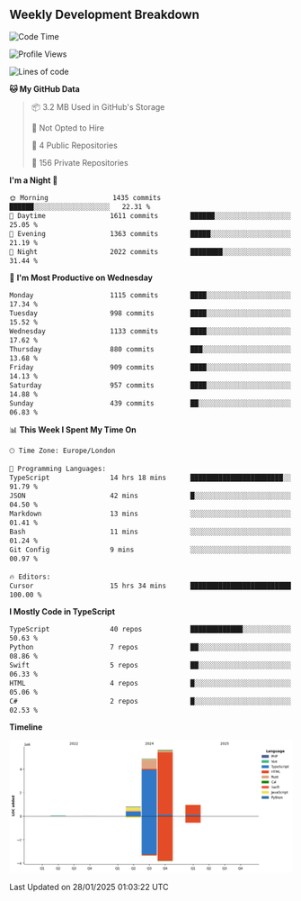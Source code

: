 


## Weekly Development Breakdown
<!--START_SECTION:waka-->
![Code Time](http://img.shields.io/badge/Code%20Time-1%2C853%20hrs%2052%20mins-blue)

![Profile Views](http://img.shields.io/badge/Profile%20Views-0-blue)

![Lines of code](https://img.shields.io/badge/From%20Hello%20World%20I%27ve%20Written-12.3%20million%20lines%20of%20code-blue)

**🐱 My GitHub Data** 

> 📦 3.2 MB Used in GitHub's Storage 
 > 
> 🚫 Not Opted to Hire
 > 
> 📜 4 Public Repositories 
 > 
> 🔑 156 Private Repositories 
 > 
**I'm a Night 🦉** 

```text
🌞 Morning                1435 commits        ██████░░░░░░░░░░░░░░░░░░░   22.31 % 
🌆 Daytime                1611 commits        ██████░░░░░░░░░░░░░░░░░░░   25.05 % 
🌃 Evening                1363 commits        █████░░░░░░░░░░░░░░░░░░░░   21.19 % 
🌙 Night                  2022 commits        ████████░░░░░░░░░░░░░░░░░   31.44 % 
```
📅 **I'm Most Productive on Wednesday** 

```text
Monday                   1115 commits        ████░░░░░░░░░░░░░░░░░░░░░   17.34 % 
Tuesday                  998 commits         ████░░░░░░░░░░░░░░░░░░░░░   15.52 % 
Wednesday                1133 commits        ████░░░░░░░░░░░░░░░░░░░░░   17.62 % 
Thursday                 880 commits         ███░░░░░░░░░░░░░░░░░░░░░░   13.68 % 
Friday                   909 commits         ████░░░░░░░░░░░░░░░░░░░░░   14.13 % 
Saturday                 957 commits         ████░░░░░░░░░░░░░░░░░░░░░   14.88 % 
Sunday                   439 commits         ██░░░░░░░░░░░░░░░░░░░░░░░   06.83 % 
```


📊 **This Week I Spent My Time On** 

```text
🕑︎ Time Zone: Europe/London

💬 Programming Languages: 
TypeScript               14 hrs 18 mins      ███████████████████████░░   91.79 % 
JSON                     42 mins             █░░░░░░░░░░░░░░░░░░░░░░░░   04.50 % 
Markdown                 13 mins             ░░░░░░░░░░░░░░░░░░░░░░░░░   01.41 % 
Bash                     11 mins             ░░░░░░░░░░░░░░░░░░░░░░░░░   01.24 % 
Git Config               9 mins              ░░░░░░░░░░░░░░░░░░░░░░░░░   00.97 % 

🔥 Editors: 
Cursor                   15 hrs 34 mins      █████████████████████████   100.00 % 
```

**I Mostly Code in TypeScript** 

```text
TypeScript               40 repos            █████████████░░░░░░░░░░░░   50.63 % 
Python                   7 repos             ██░░░░░░░░░░░░░░░░░░░░░░░   08.86 % 
Swift                    5 repos             ██░░░░░░░░░░░░░░░░░░░░░░░   06.33 % 
HTML                     4 repos             █░░░░░░░░░░░░░░░░░░░░░░░░   05.06 % 
C#                       2 repos             █░░░░░░░░░░░░░░░░░░░░░░░░   02.53 % 
```



**Timeline**

![Lines of Code chart](https://raw.githubusercontent.com/mars-arch/mars-arch/main/assets/bar_graph.png)


 Last Updated on 28/01/2025 01:03:22 UTC
<!--END_SECTION:waka-->
